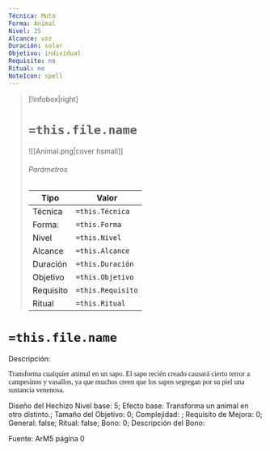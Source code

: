 ```yaml
---
Técnica: Muto
Forma: Animal
Nivel: 25
Alcance: voz 
Duración: solar  
Objetivo: individual
Requisito: no
Ritual: no
NoteIcon: spell
---
```


> [!infobox|right]
> # `=this.file.name`
> ![[Animal.png|cover hsmall]]
> ###### Parámetros
> Tipo |  Valor |
> ---|---|
> Técnica  | `=this.Técnica`  |
> Forma: | `=this.Forma`  |
> Nivel | `=this.Nivel`  |
> Alcance | `=this.Alcance` |
> Duración | `=this.Duración` |
> Objetivo | `=this.Objetivo` |
> Requisito | `=this.Requisito` |
> Ritual | `=this.Ritual` |

# `=this.file.name`
Descripción: <p><span style="font-family: 'Roboto Serif', cursive">Transforma cualquier animal en un sapo. El sapo recién creado causará cierto terror a campesinos y vasallos, ya que muchos creen que los sapos segregan por su piel una sustancia venenosa.</span></p>

Diseño del Hechizo
Nivel base: 5; Efecto base: Transforma un animal en otro distinto.;  Tamaño del Objetivo: 0; Complejidad: ; Requisito de Mejora: 0; General: false; Ritual: false; Bono: 0; Descripción del Bono: 

Fuente: ArM5 página 0